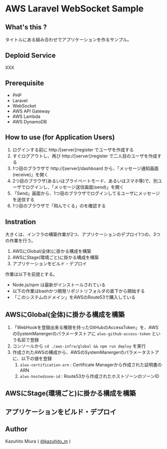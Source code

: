 AWS Laravel WebSocket Sample
=====

## What's this ?

タイトルにある組み合わせでアプリケーションを作るサンプル。

## Deploid Service

XXX

## Prerequisite

- PHP
- Laravel
- WebSocket
- AWS API Gateway
- AWS Lambda
- AWS DynamoDB

## How to use (for Application Users)

1. ログインする前に http:/[server]/register でユーザを作成する
0. すぐログアウトし、再び  http://[server]/register で二人目のユーザを作成する
0. 1つ目のブラウザで http://[server]/dashboard から、「メッセージ通知画面(receive)」を開く
0. 2つ目のブラウザ(あるいはプライベートモード、あるいはスマホ等)で、別ユーザでログインし、「メッセージ送信画面(send)」を開く
0. 「Send」画面から、1つ目のブラウザでログインしてるユーザにメッセージを送信する
0. 1つ目のブラウザで「飛んでくる」のを確認する

## Instration

大きくは、インフラの構築作業が2つ、アプリケーションのデプロイ1つの、3つの作業を行う。

1. AWSにGlobal(全体)に掛かる構成を構築
2. AWSにStage(環境ごと)に掛かる構成を構築
3. アプリケーションをビルド・デプロイ

作業は以下を前提とする。

- Node.js/npm は最新がインストールされている
- 以下の作業はbashかつ開発リポジトリフォルダの直下から開始する
- 「このシステムのドメイン」をAWSのRoute53で購入している

## AWSにGlobal(全体)に掛かる構成を構築

1. 「WebHookを登録出来る権限を持ったGitHubのAccessToken」を、AWSのSystemManergerのパラメータストアに `alws-github-access-token` という名前で登録
0. コンソールから `cd ./aws-infra/global && npm run deploy` を実行
0. 作成されたAWSの構成から、AWSのSystemManergerのパラメータストアに、以下の値を登録
   1. `alws-certification-arn` : Certificate Managerから作成された証明書のARN
   0. `alws-hostedzone-id` : Route53から作成されたホストゾーンのゾーンID

## AWSにStage(環境ごと)に掛かる構成を構築
## アプリケーションをビルド・デプロイ

## Author

Kazuhito Miura ( [@kazuhito_m](https://twitter.com/kazuhito_m "kazuhito_m on Twitter") )
